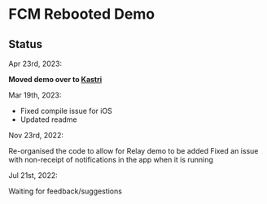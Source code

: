 # FCM Rebooted Demo

## Status

Apr 23rd, 2023:

**Moved demo over to [Kastri](https://github.com/DelphiWorlds/Kastri/tree/master/Demos/FCMRebooted)**

Mar 19th, 2023:

* Fixed compile issue for iOS
* Updated readme

Nov 23rd, 2022:

Re-organised the code to allow for Relay demo to be added
Fixed an issue with non-receipt of notifications in the app when it is running

Jul 21st, 2022: 

Waiting for feedback/suggestions












